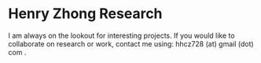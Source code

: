 # Henry Zhong Research

I am always on the lookout for interesting projects. If you would like to collaborate on research or work, contact me using: hhcz728 (at) gmail (dot) com .
